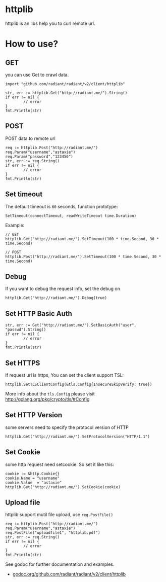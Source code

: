 # httplib

httplib is an libs help you to curl remote url.

# How to use?

## GET

you can use Get to crawl data.

	import "github.com/radiant/radiant/v2/client/httplib"

	str, err := httplib.Get("http://radiant.me/").String()
	if err != nil {
        	// error
	}
	fmt.Println(str)

## POST

POST data to remote url

	req := httplib.Post("http://radiant.me/")
	req.Param("username","astaxie")
	req.Param("password","123456")
	str, err := req.String()
	if err != nil {
        	// error
	}
	fmt.Println(str)

## Set timeout

The default timeout is `60` seconds, function prototype:

	SetTimeout(connectTimeout, readWriteTimeout time.Duration)

Example:

	// GET
	httplib.Get("http://radiant.me/").SetTimeout(100 * time.Second, 30 * time.Second)

	// POST
	httplib.Post("http://radiant.me/").SetTimeout(100 * time.Second, 30 * time.Second)

## Debug

If you want to debug the request info, set the debug on

	httplib.Get("http://radiant.me/").Debug(true)

## Set HTTP Basic Auth

	str, err := Get("http://radiant.me/").SetBasicAuth("user", "passwd").String()
	if err != nil {
        	// error
	}
	fmt.Println(str)

## Set HTTPS

If request url is https, You can set the client support TSL:

	httplib.SetTLSClientConfig(&tls.Config{InsecureSkipVerify: true})

More info about the `tls.Config` please visit http://golang.org/pkg/crypto/tls/#Config

## Set HTTP Version

some servers need to specify the protocol version of HTTP

	httplib.Get("http://radiant.me/").SetProtocolVersion("HTTP/1.1")

## Set Cookie

some http request need setcookie. So set it like this:

	cookie := &http.Cookie{}
	cookie.Name = "username"
	cookie.Value  = "astaxie"
	httplib.Get("http://radiant.me/").SetCookie(cookie)

## Upload file

httplib support mutil file upload, use `req.PostFile()`

	req := httplib.Post("http://radiant.me/")
	req.Param("username","astaxie")
	req.PostFile("uploadfile1", "httplib.pdf")
	str, err := req.String()
	if err != nil {
        	// error
	}
	fmt.Println(str)

See godoc for further documentation and examples.

* [godoc.org/github.com/radiant/radiant/v2/client/httplib](https://godoc.org/github.com/radiant/radiant/v2/client/httplib)
